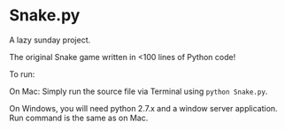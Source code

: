 # Snake.py

A lazy sunday project. 

The original Snake game written in <100 lines of Python code!

To run:

On Mac: Simply run the source file via Terminal using `python Snake.py`.

On Windows, you will need python 2.7.x and a window server application. Run command is the same as on Mac. 
